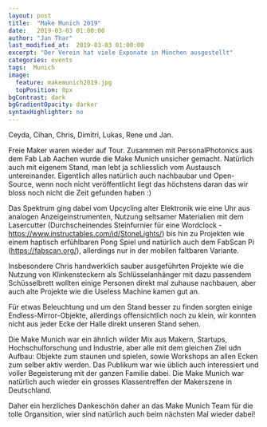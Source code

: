 ```yaml
---
layout: post
title:  "Make Munich 2019"
date:   2019-03-03 01:00:00
author: "Jan Thar"
last_modified_at:  2019-03-03 01:00:00
excerpt: "Der Verein hat viele Exponate in München ausgestellt"
categories: events
tags:  Munich
image:
  feature: makemunich2019.jpg
  topPosition: 0px
bgContrast: dark
bgGradientOpacity: darker
syntaxHighlighter: no
---
```

Ceyda, Cihan, Chris, Dimitri, Lukas, Rene und Jan.

Freie Maker waren wieder auf Tour. Zusammen mit PersonalPhotonics aus dem Fab Lab Aachen wurde die Make Munich unsicher gemacht. Natürlich auch mit eigenem Stand, man lebt ja schliesslich vom Austausch untereinander. Eigentlich alles natürlich auch nachbaubar und Open-Source, wenn noch nicht veröffentlicht liegt das höchstens daran das wir bloss noch nicht die Zeit gefunden haben :)

Das Spektrum ging dabei vom Upcycling alter Elektronik wie eine Uhr aus analogen Anzeigeinstrumenten, Nutzung seltsamer Materialien mit dem Lasercutter (Durchscheinendes Steinfurnier für eine Wordclock - https://www.instructables.com/id/StoneLights/) bis hin zu Projekten wie einem haptisch erfühlbaren Pong Spiel und natürlich auch dem FabScan Pi (https://fabscan.org/), allerdings nur in der mobilen faltbaren Variante. 

Insbesondere Chris handwerklich sauber ausgeführten Projekte wie die Nutzung von Klinkensteckern als Schlüsselanhänger mit dazu passendem Schüsselbrett wollten einige Personen direkt mal zuhause nachbauen, aber auch alte Projekte wie die Useless Machine kamen gut an.

Für etwas Beleuchtung und um den Stand besser zu finden sorgten einige Endless-Mirror-Objekte, allerdings offensichtlich noch zu klein, wir konnten nicht aus jeder Ecke der Halle direkt unseren Stand sehen.

Die Make Munich war ein ähnlich wilder Mix aus Makern, Startups, Hochschulforschung und Industrie, aber alle mit dem gleichen Ziel udn Aufbau: Objekte zum staunen und spielen, sowie Workshops an allen Ecken zum selber aktiv werden. Das Publikum war wie üblich auch interessiert und voller Begeisterung mit der ganzen Familie dabei. Die Make Munich war natürlich auch wieder ein grosses Klassentreffen  der Makerszene in Deutschland.

Daher ein herzliches Dankeschön daher an das Make Munich Team für die tolle Organsition, wier sind natürlich auch beim nächsten Mal wieder dabei!





<div class="img img--fullContainer img--14xLeading" style="background-image: url({{ site.baseurl_posts_img }}mm19a.jpg);"></div>
